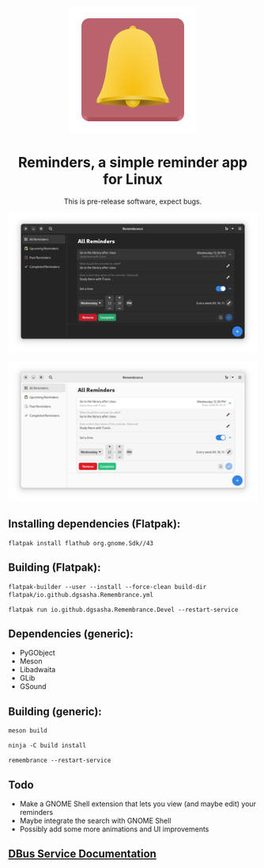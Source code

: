 <div align="center">

![Reminders](data/icons/io.github.dgsasha.Remembrance.svg)
# Reminders, a simple reminder app for Linux

This is pre-release software, expect bugs.

![screenshot-dark](screenshot-dark.png)

![screenshot-light](screenshot-light.png)

</div>

## Installing dependencies (Flatpak):
```
flatpak install flathub org.gnome.Sdk//43
```

## Building (Flatpak):
```
flatpak-builder --user --install --force-clean build-dir flatpak/io.github.dgsasha.Remembrance.yml
```
```
flatpak run io.github.dgsasha.Remembrance.Devel --restart-service
```

## Dependencies (generic):
- PyGObject
- Meson
- Libadwaita
- GLib
- GSound

## Building (generic):
```
meson build
```
```
ninja -C build install
```
```
remembrance --restart-service
```

## Todo
- Make a GNOME Shell extension that lets you view (and maybe edit) your reminders
- Maybe integrate the search with GNOME Shell
- Possibly add some more animations and UI improvements

## [DBus Service Documentation](REMEMBRANCE_SERVICE.md)
